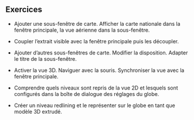 ## Exercices

-   Ajouter une sous-fenêtre de carte. Afficher la carte nationale dans la fenêtre principale, la vue aérienne dans la sous-fenêtre.

-   Coupler l’extrait visible avec la fenêtre principale puis les découpler.

-   Ajouter d’autres sous-fenêtres de carte. Modifier la disposition. Adapter le titre de la sous-fenêtre.

-   Activer la vue 3D. Naviguer avec la souris. Synchroniser la vue avec la fenêtre principale.

-   Comprendre quels niveaux sont repris de la vue 2D et lesquels sont configurés dans la boîte de dialogue des réglages du globe.

-   Créer un niveau redlining et le représenter sur le globe en tant que modèle 3D extrudé.
